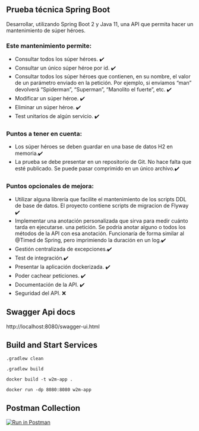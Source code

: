 
## Prueba técnica Spring Boot

Desarrollar, utilizando Spring Boot 2 y Java 11, una API que permita hacer un mantenimiento de súper
héroes.

### Este mantenimiento permite:

- Consultar todos los súper héroes. :heavy_check_mark:
- Consultar un único súper héroe por id. :heavy_check_mark:
- Consultar todos los súper héroes que contienen, en su nombre, el valor de un parámetro
enviado en la petición. Por ejemplo, si enviamos “man” devolverá “Spiderman”, “Superman”,
“Manolito el fuerte”, etc. :heavy_check_mark:
- Modificar un súper héroe. :heavy_check_mark:
- Eliminar un súper héroe. :heavy_check_mark:
- Test unitarios de algún servicio. :heavy_check_mark:

### Puntos a tener en cuenta:

- Los súper héroes se deben guardar en una base de datos H2 en memoria.:heavy_check_mark:
- La prueba se debe presentar en un repositorio de Git. No hace falta que esté publicado. Se
puede pasar comprimido en un único archivo.:heavy_check_mark:

### Puntos opcionales de mejora:

- Utilizar alguna librería que facilite el mantenimiento de los scripts DDL de base de datos. El proyecto contiene scripts de migracion de Flyway :heavy_check_mark:
- Implementar una anotación personalizada que sirva para medir cuánto tarda en ejecutarse.
una petición. Se podría anotar alguno o todos los métodos de la API con esa anotación.
Funcionaría de forma similar al @Timed de Spring, pero imprimiendo la duración en un log.:heavy_check_mark:
- Gestión centralizada de excepciones.:heavy_check_mark:
- Test de integración.:heavy_check_mark:
- Presentar la aplicación dockerizada. :heavy_check_mark:
- Poder cachear peticiones. :heavy_check_mark:
- Documentación de la API. :heavy_check_mark:
- Seguridad del API. ❌


## Swagger Api docs

http://localhost:8080/swagger-ui.html

## Build and Start Services


``` 
.gradlew clean
``` 
``` 
.gradlew build
``` 

``` 
docker build -t w2m-app .
``` 


``` 
docker run -dp 8080:8080 w2m-app
``` 

## Postman Collection

[![Run in Postman](https://run.pstmn.io/button.svg)](https://app.getpostman.com/run-collection/6337e87c05811a3c0a7e)
